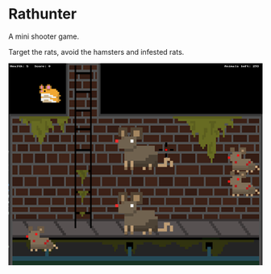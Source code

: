 # **Rathunter**

A mini shooter game. 

Target the rats, avoid the hamsters and infested rats.

![](src/Assets/rathunter.png)
